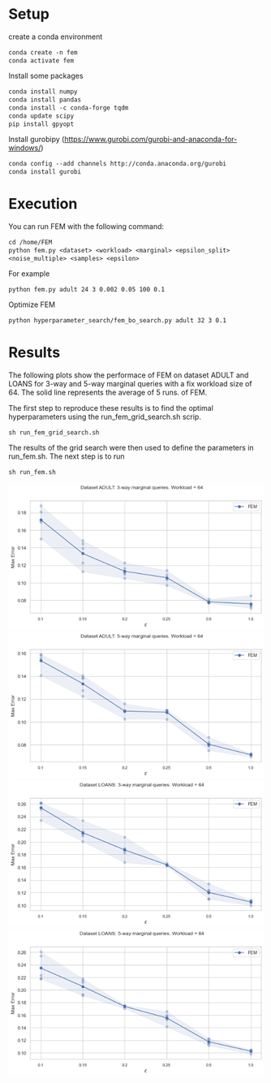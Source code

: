 # Setup 
create a conda environment 
````
conda create -n fem
conda activate fem
````
Install some packages 
```
conda install numpy 
conda install pandas
conda install -c conda-forge tqdm
conda update scipy
pip install gpyopt
```

Install gurobipy (https://www.gurobi.com/gurobi-and-anaconda-for-windows/)
````
conda config --add channels http://conda.anaconda.org/gurobi
conda install gurobi
````

# Execution
You can run FEM with the following command:
```
cd /home/FEM
python fem.py <dataset> <workload> <marginal> <epsilon_split> <noise_multiple> <samples> <epsilon> 
```
For example
````
python fem.py adult 24 3 0.002 0.05 100 0.1
````

Optimize FEM
````
python hyperparameter_search/fem_bo_search.py adult 32 3 0.1
````

# Results
The following plots show the performace of FEM on dataset 
ADULT and LOANS for 3-way and 5-way marginal queries with a fix workload size of 64.
The solid line represents the average of 5 runs. 
of FEM. 

The first step to reproduce these results is to find the optimal hyperparameters 
using the run_fem_grid_search.sh scrip.
```
sh run_fem_grid_search.sh
```

The results of the grid search were then used to define the parameters in run_fem.sh.
The next step is to run
```angular2
sh run_fem.sh
```


![alt text](images/ADULT_64_3.png)
![alt text](images/ADULT_64_5.png)
![alt text](images/LOANS_64_3.png)
![alt text](images/LOANS_64_5.png)
